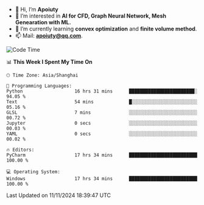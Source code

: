 - 👋 Hi, I’m **Apoiuty**
- 👀 I’m interested in **AI for CFD, Graph Neural Network, Mesh Genearation with ML.**
- 🌱 I’m currently learning **convex optimization** and **finite volume method**.
- 📫 Mail: **apoiuty@qq.com**.


<!--START_SECTION:waka-->
![Code Time](http://img.shields.io/badge/Code%20Time-1%2C368%20hrs%2047%20mins-blue)

📊 **This Week I Spent My Time On** 

```text
🕑︎ Time Zone: Asia/Shanghai

💬 Programming Languages: 
Python                   16 hrs 31 mins      ████████████████████████░   94.05 % 
Text                     54 mins             █░░░░░░░░░░░░░░░░░░░░░░░░   05.16 % 
GLSL                     7 mins              ░░░░░░░░░░░░░░░░░░░░░░░░░   00.72 % 
Jupyter                  0 secs              ░░░░░░░░░░░░░░░░░░░░░░░░░   00.03 % 
YAML                     0 secs              ░░░░░░░░░░░░░░░░░░░░░░░░░   00.02 % 

🔥 Editors: 
PyCharm                  17 hrs 34 mins      █████████████████████████   100.00 % 

💻 Operating System: 
Windows                  17 hrs 34 mins      █████████████████████████   100.00 % 
```


 Last Updated on 11/11/2024 18:39:47 UTC
<!--END_SECTION:waka-->



<!---
Apoiuty/Apoiuty is a ✨ special ✨ repository because its `README.md` (this file) appears on your GitHub profile.
You can click the Preview link to take a look at your changes.
--->
